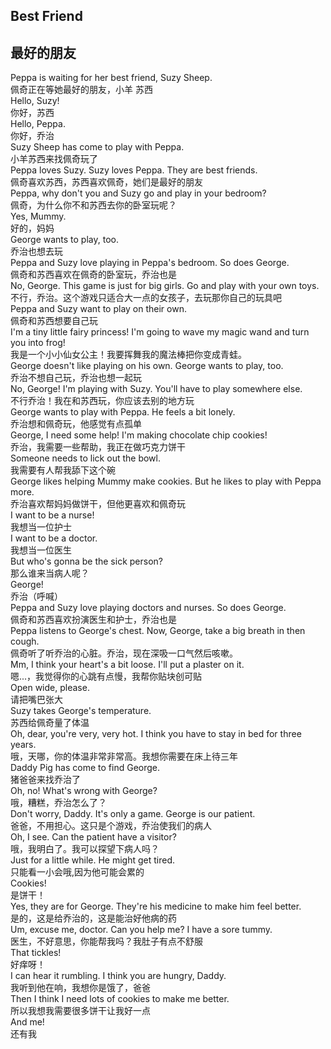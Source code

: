 ## Best Friend
## 最好的朋友

Peppa is waiting for her best friend, Suzy Sheep.\
佩奇正在等她最好的朋友，小羊 苏西\
Hello, Suzy!\
你好，苏西\
Hello, Peppa.\
你好，乔治\
Suzy Sheep has come to play with Peppa.\
小羊苏西来找佩奇玩了\
Peppa loves Suzy. Suzy loves Peppa. They are best friends.\
佩奇喜欢苏西，苏西喜欢佩奇，她们是最好的朋友\
Peppa, why don't you and Suzy go and play in your bedroom?\
佩奇，为什么你不和苏西去你的卧室玩呢？\
Yes, Mummy.\
好的，妈妈\
George wants to play, too.\
乔治也想去玩\
Peppa and Suzy love playing in Peppa's bedroom. So does George.\
佩奇和苏西喜欢在佩奇的卧室玩，乔治也是\
No, George. This game is just for big girls. Go and play with your own toys.\
不行，乔治。这个游戏只适合大一点的女孩子，去玩那你自己的玩具吧\
Peppa and Suzy want to play on their own.\
佩奇和苏西想要自己玩\
I'm a tiny little fairy princess! I'm going to wave my magic wand and turn you into frog!\
我是一个小小仙女公主！我要挥舞我的魔法棒把你变成青蛙。\
George doesn't like playing on his own. George wants to play, too.\
乔治不想自己玩，乔治也想一起玩\
No, George! I'm playing with Suzy. You'll have to play somewhere else.\
不行乔治！我在和苏西玩，你应该去别的地方玩\
George wants to play with Peppa. He feels a bit lonely.\
乔治想和佩奇玩，他感觉有点孤单\
George, I need some help! I'm making chocolate chip cookies!\
乔治，我需要一些帮助，我正在做巧克力饼干\
Someone needs to lick out the bowl.\
我需要有人帮我舔下这个碗\
George likes helping Mummy make cookies. But he likes to play with Peppa more.\
乔治喜欢帮妈妈做饼干，但他更喜欢和佩奇玩\
I want to be a nurse!\
我想当一位护士\
I want to be a doctor.\
我想当一位医生\
But who's gonna be the sick person?\
那么谁来当病人呢？\
George!\
乔治（呼喊）\
Peppa and Suzy love playing doctors and nurses. So does George.\
佩奇和苏西喜欢扮演医生和护士，乔治也是\
Peppa listens to George's chest. Now, George, take a big breath in then cough.\
佩奇听了听乔治的心脏。乔治，现在深吸一口气然后咳嗽。\
Mm, I think your heart's a bit loose. I'll put a plaster on it.\
嗯...，我觉得你的心跳有点慢，我帮你贴块创可贴\
Open wide, please.\
请把嘴巴张大\
Suzy takes George's temperature.\
苏西给佩奇量了体温\
Oh, dear, you're very, very hot. I think you have to stay in bed for three years.\
哦，天哪，你的体温非常非常高。我想你需要在床上待三年\
Daddy Pig has come to find George.\
猪爸爸来找乔治了\
Oh, no! What's wrong with George?\
哦，糟糕，乔治怎么了？\
Don't worry, Daddy. It's only a game. George is our patient.\
爸爸，不用担心。这只是个游戏，乔治使我们的病人\
Oh, I see. Can the patient have a visitor?\
哦，我明白了。我可以探望下病人吗？\
Just for a little while. He might get tired.\
只能看一小会哦,因为他可能会累的\
Cookies!\
是饼干！\
Yes, they are for George. They're his medicine to make him feel better.\
是的，这是给乔治的，这是能治好他病的药\
Um, excuse me, doctor. Can you help me? I have a sore tummy.\
医生，不好意思，你能帮我吗？我肚子有点不舒服\
That tickles!\
好痒呀！\
I can hear it rumbling. I think you are hungry, Daddy.\
我听到他在响，我想你是饿了，爸爸\
Then I think I need lots of cookies to make me better.\
所以我想我需要很多饼干让我好一点\
And me!\
还有我
